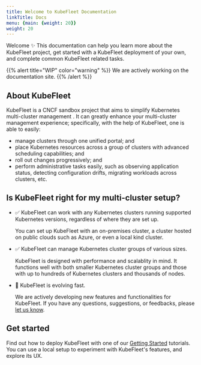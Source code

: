 ```yaml
---
title: Welcome to KubeFleet Documentation
linkTitle: Docs
menu: {main: {weight: 20}}
weight: 20
---
```


Welcome ✨ This documentation can help you learn more about the KubeFleet project,
get started with a KubeFleet deployment of your own, and complete common KubeFleet related tasks.

{{% alert title="WIP" color="warning" %}}
We are actively working on the documentation site.
{{% /alert %}}

## About KubeFleet

KubeFleet is a CNCF sandbox project that aims to simplify Kubernetes multi-cluster management .
It can greatly enhance your multi-cluster management experience; specifically,
with the help of KubeFleet, one is able to easily:

* manage clusters through one unified portal; and
* place Kubernetes resources across a group of clusters with advanced scheduling capabilities; and
* roll out changes progressively; and
* perform administrative tasks easily, such as observing application status, detecting configuration drifts, migrating workloads across clusters, etc.

## Is KubeFleet right for my multi-cluster setup?

* ✅ KubeFleet can work with any Kubernetes clusters running supported Kubernetes versions, regardless of where they are set up.

    You can set up KubeFleet with an on-premises cluster, a cluster hosted on public clouds such as
    Azure, or even a local kind cluster.

* ✅ KubeFleet can manage Kubernetes cluster groups of various sizes. 

    KubeFleet is designed with performance and scalablity in mind. It functions well with both
    smaller Kubernetes cluster groups and those with up to hundreds of Kubernetes clusters and
    thousands of nodes.

* 🚀 KubeFleet is evolving fast.

    We are actively developing new features and functionalities for KubeFleet. If you have any questions, suggestions, or feedbacks, please [let us know](https://github.com/azure/fleet/issues).

## Get started

Find out how to deploy KubeFleet with one of our [Getting Started](/docs/getting-started) tutorials. You can use a local setup to experiment with KubeFleet's features, and explore its UX.


